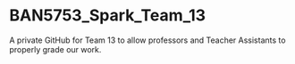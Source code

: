 # BAN5753_Spark_Team_13
A private GitHub for Team 13 to allow professors and Teacher Assistants to properly grade our work. 
